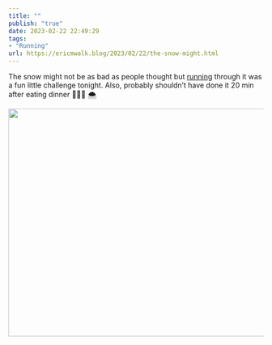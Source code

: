 ```yaml
---
title: ""
publish: "true"
date: 2023-02-22 22:49:29
tags:
- "Running"
url: https://ericmwalk.blog/2023/02/22/the-snow-might.html
---
```

The snow might not be as bad as people thought but [running](http://www.strava.com/activities/8607370877) through it was a fun little challenge tonight. Also, probably shouldn’t have done it 20 min after eating dinner 🤷🏻‍♂️ 🌨️


<img src="uploads/2023/a1896b5762.jpg" width="600" height="450" alt="">